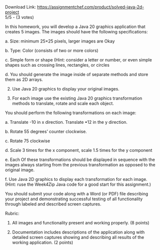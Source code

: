 Download Link: https://assignmentchef.com/product/solved-java-2d-project
<br>
5/5 - (3 votes)

In this homework, you will develop a Java 20 graphics application that creates 5 images. The images should have the following specifications:



a. Size: minimum 25×25 pixels, larger images are Okay

b. Type: Color (consists of two or more colors)

c. Simple form or shape (Hint: consider a letter or number, or even simple shapes such as crossing lines, rectangles, or circles

d. You should generate the image inside of separate methods and store them as 2D arrays.

2. Use Java 20 graphics to display your original images.

3. For each image use the existing Java 20 graphics transformation methods to translate, rotate and scale each object.

You should perform the following transformations on each image:

a. Translate -10 in x direction. Translate •12 in the y direction.

b. Rotate 55 degrees’ counter clockwise.

c. Rotate 75 clockwise

d. Scale 3 times for the x component, scale 1.5 times for the y component

e. Each Of these transformations should be displayed in sequence with the images always starting from the previous transformation as opposed to the original image.

f. Use Java 2D graphics to display each transformation for each image. (Hint: ruse the Week4Zip Java code for a good start for this assignment.)

You should submit your code along with a Word (or PDF) file describing your project and demonstrating successful testing of all functionality through labeled and described screen captures.

Rubric:

1. All images and functionality present and working properly. (8 points)

2. Documentation includes descriptions of the application along with detailed screen captures showing and describing all results of the working application. (2 points)